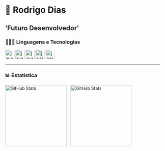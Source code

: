 # 🤖 Rodrigo Dias

**'Futuro Desenvolvedor'**
---
### 👨🏾‍💻 Linguagens e Tecnologias


<img
 align ="left"
 alt="javaScript"
 width="30px"
 src="https://cdn.jsdelivr.net/gh/devicons/devicon@latest/icons/html5/html5-original.svg" />

 
<img 
align= "left"
alt="javaScript"
width= "30px"
style = "padding - right 10px"
src="https://cdn.jsdelivr.net/gh/devicons/devicon@latest/icons/css3/css3-original.svg" />
          


<img 
align= "left"
alt="javaScript"
width= "30px"
style = "padding - right 10px"
src="https://cdn.jsdelivr.net/gh/devicons/devicon@latest/icons/java/java-original-wordmark.svg" 
/>


<img 
align= "left"
alt="javaScript"
width= "30px"
style = "padding - right 10px"
src="https://cdn.jsdelivr.net/gh/devicons/devicon@latest/icons/javascript/javascript-original.svg" 
/>


<img
align= "left"
alt="javaScript"
width= "30px"
style = "padding - right 10px"
 src="https://cdn.jsdelivr.net/gh/devicons/devicon@latest/icons/python/python-original-wordmark.svg" 
 />

 <br/>
 <br/>
 
 ---

 ### 📊 Estatística
<p>
<img
 align="left"
 alt="GitHub Stats"
 height="200"
 style="padding-right: 10px;"
 src="https://github-readme-stats.vercel.app/api?username=Digueroa&show_icons=true&theme=radical&include_all_commits=true&locale=pt-br"
 />

<img
 align="left"
 alt="GitHub Stats"
 height="200"
 src="https://github-readme-stats.vercel.app/api/top-langs/?username=Digueroa&custom_title=Tecnologias&theme=radical&layout=compact&langs_count=9"
 />
 </p>
      
